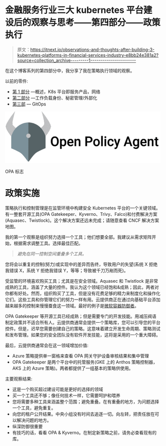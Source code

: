 # 金融服务行业三大 kubernetes 平台建设后的观察与思考——第四部分——政策执行

> 原文：<https://itnext.io/observations-and-thoughts-after-building-3-kubernetes-platforms-in-financial-services-industry-e8bb24e381a2?source=collection_archive---------1----------------------->

在这个博客系列的第四部分中，我分享了我在策略执行领域的观察。

以前的零件:

*   [第 1 部分](/observations-and-thoughts-after-building-3-kubernetes-platforms-in-financial-services-industry-6705511c8e9b) —概述，K8s 平台即服务产品，网络
*   [第二部分](/observations-and-thoughts-after-building-3-kubernetes-platforms-in-financial-services-industry-158eba494528) —工作负载身份、秘密管理/外部化
*   [第三部](/observations-and-thoughts-after-building-3-kubernetes-platforms-in-financial-services-industry-7d6c60206717) — GitOps

![](img/65b77fb159d67dcf8dc2ab71557729eb.png)

OPA 标志

# 政策实施

策略执行和控制管理是在监管环境中构建安全 Kubernetes 平台的一个关键领域。有一整套开源工具(OPA Gatekeeper、Kyverno、Trivy、Falco)和付费解决方案(Aquasec、Twistlock)。这个解决方案还远未完成；请随意查看 CNCF 解决方案地图。

我的第一个观察是组织努力选择一个工具；他们想要全部。我建议从需求矩阵开始，根据需求调整工具。选择最佳匹配。

> *避免在同一控制空间重叠多个工具。*

您将会以重复的控制(努力)或实现中的差异而告终，导致用户的失望(系统 X 拒绝我错误 X，系统 Y 拒绝我错误 Y，等等；导致被千刀万剐而死)。

受监管的环境喜欢购买工具；尤其是在安全领域。Aquasec 和 Twistlock 是非常成熟的工具，涵盖了大量的控件。我认为这个领域已经饱和&成熟；因此，两者对你都有好处。然而，组织购买了工具，但是没有花费足够的精力来制度化和操作化它们。这些工具和你管理它们的努力一样有用。云提供商正在通过向基础平台添加越来越多的控制来慢慢蚕食这一领域。最好的例子是[微软容器防御者](https://docs.microsoft.com/en-us/azure/defender-for-cloud/defender-for-containers-introduction)。

OPA Gatekeeper 等开源工具已经成熟；但是需要专门的开发技能。用减压阀语制定政策并不适合所有人。云提供商通常会提供一个策略库，您可以引导您的平台控件。但是，迟早您需要创建自己的策略。这意味着建立开发生命周期、策略测试和发布管理。如果您的安全团队没有软件开发技能，这将是采用的一个重大障碍。

最后，云提供商通常会在这一领域增加价值:

*   Azure 策略提供单一窗格来查看 OPA 网关守护设备审核结果和集中管理
*   OPA Gatekeeper 是两个平台中的托管服务(GKE 上的 Anthos 策略控制器，AKS 上的 Azure 策略)。两者都提供了一组基本的策略供使用。

主要观察结果:

*   这是一个购买超过建设可能是更好的选择的领域
*   买一个工具还不够；像任何技术一样，它需要呵护和喂养
*   您将需要多种工具来涵盖整个范围；避免重叠。在有重叠的地方，为问题选择一个工具，避免重复。
*   向您的租户公开结果。中央小组没有时间去追逐一切。向左转，把责任放在可以解决问题的地方。
*   纵深防御很重要
*   有技巧的话，看看 OPA & Kyverno。在制定新策略之前，请务必查看现有的库。